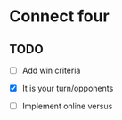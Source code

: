 # Connect four


## TODO
* [ ] Add win criteria
* [x] It is your turn/opponents
* [ ] Implement online versus

